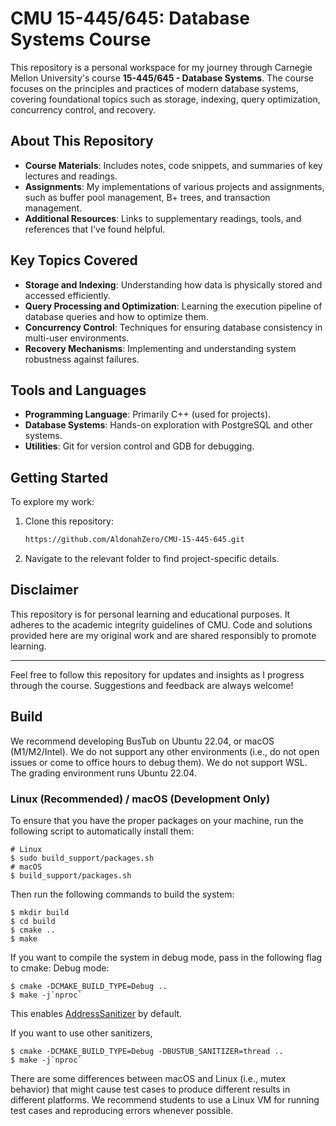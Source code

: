 # CMU 15-445/645: Database Systems Course

This repository is a personal workspace for my journey through Carnegie Mellon University's course **15-445/645 - Database Systems**. The course focuses on the principles and practices of modern database systems, covering foundational topics such as storage, indexing, query optimization, concurrency control, and recovery.

## About This Repository

- **Course Materials**: Includes notes, code snippets, and summaries of key lectures and readings.
- **Assignments**: My implementations of various projects and assignments, such as buffer pool management, B+ trees, and transaction management.
- **Additional Resources**: Links to supplementary readings, tools, and references that I've found helpful.

## Key Topics Covered

- **Storage and Indexing**: Understanding how data is physically stored and accessed efficiently.
- **Query Processing and Optimization**: Learning the execution pipeline of database queries and how to optimize them.
- **Concurrency Control**: Techniques for ensuring database consistency in multi-user environments.
- **Recovery Mechanisms**: Implementing and understanding system robustness against failures.

## Tools and Languages

- **Programming Language**: Primarily C++ (used for projects).
- **Database Systems**: Hands-on exploration with PostgreSQL and other systems.
- **Utilities**: Git for version control and GDB for debugging.

## Getting Started

To explore my work:

1. Clone this repository:
   ```bash
   https://github.com/AldonahZero/CMU-15-445-645.git
   ```
2. Navigate to the relevant folder to find project-specific details.

## Disclaimer

This repository is for personal learning and educational purposes. It adheres to the academic integrity guidelines of CMU. Code and solutions provided here are my original work and are shared responsibly to promote learning.

---

Feel free to follow this repository for updates and insights as I progress through the course. Suggestions and feedback are always welcome!

## Build

We recommend developing BusTub on Ubuntu 22.04, or macOS (M1/M2/Intel). We do not support any other environments (i.e., do not open issues or come to office hours to debug them). We do not support WSL. The grading environment runs
Ubuntu 22.04.

### Linux (Recommended) / macOS (Development Only)

To ensure that you have the proper packages on your machine, run the following script to automatically install them:

```console
# Linux
$ sudo build_support/packages.sh
# macOS
$ build_support/packages.sh
```

Then run the following commands to build the system:

```console
$ mkdir build
$ cd build
$ cmake ..
$ make
```

If you want to compile the system in debug mode, pass in the following flag to cmake:
Debug mode:

```console
$ cmake -DCMAKE_BUILD_TYPE=Debug ..
$ make -j`nproc`
```
This enables [AddressSanitizer](https://github.com/google/sanitizers) by default.

If you want to use other sanitizers,

```console
$ cmake -DCMAKE_BUILD_TYPE=Debug -DBUSTUB_SANITIZER=thread ..
$ make -j`nproc`
```

There are some differences between macOS and Linux (i.e., mutex behavior) that might cause test cases
to produce different results in different platforms. We recommend students to use a Linux VM for running
test cases and reproducing errors whenever possible.
